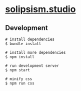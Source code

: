 # [solipsism.studio](http://solipsism.studio/)

## Development

```shell
# install dependencies
$ bundle install

# install more dependencies
$ npm install

# run development server
$ npm start

# minify css
$ npm run css
```
